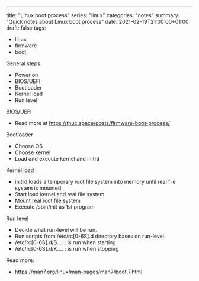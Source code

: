---
title: "Linux boot process"
series: "linux"
categories: "notes"
summary: "Quick notes about Linux boot process"
date: 2021-02-19T21:00:00+01:00
draft: false
tags:
- linux
- firmware
- boot

General steps:
 - Power on
 - BIOS/UEFI
 - Bootloader
 - Kernel load
 - Run level

BIOS/UEFI
 - Read more at https://thuc.space/posts/firmware-boot-process/

Bootloader
 - Choose OS
 - Choose kernel
 - Load and execute kernel and initrd

Kernel load
 - initrd loads a temporary root file system into memory until real file system is mounted
 - Start load kernel and real file system
 - Mount real root file system
 - Execute /sbin/init as 1st program

Run level
 - Decide what run-level will be run.
 - Run scripts from /etc/rc[0-6S].d directory bases on run-level.
  - /etc/rc[0-6S].d/S.... : is run when starting
  - /etc/rc[0-6S].d/K.... : is run when stopping

Read more: 
 - https://man7.org/linux/man-pages/man7/boot.7.html
